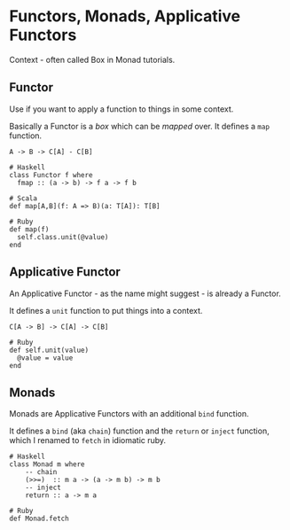 # Functors, Monads, Applicative Functors

Context - often called Box in Monad tutorials.

## Functor
Use if you want to apply a function to things in some context.

Basically a Functor is a _box_ which can be _mapped_ over. It defines a `map` function.

    A -> B -> C[A] - C[B]

    # Haskell
    class Functor f where 
      fmap :: (a -> b) -> f a -> f b

    # Scala
    def map[A,B](f: A => B)(a: T[A]): T[B] 

    # Ruby
    def map(f)
      self.class.unit(@value)
    end


## Applicative Functor

An Applicative Functor - as the name might suggest - is already a Functor.  

It defines a `unit` function to put things into a context.

    C[A -> B] -> C[A] -> C[B]

    # Ruby
    def self.unit(value)
      @value = value
    end

## Monads

Monads are Applicative Functors with an additional `bind` function.  

It defines a `bind` (aka `chain`) function and the `return` or `inject` function, which I renamed to `fetch` in idiomatic ruby.  
 
    # Haskell
    class Monad m where
        -- chain
        (>>=)  :: m a -> (a -> m b) -> m b
        -- inject
        return :: a -> m a

    # Ruby
    def Monad.fetch
